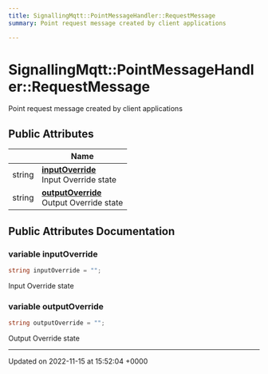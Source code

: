 ```yaml
---
title: SignallingMqtt::PointMessageHandler::RequestMessage
summary: Point request message created by client applications 

---
```


# SignallingMqtt::PointMessageHandler::RequestMessage



Point request message created by client applications 

## Public Attributes

|                | Name           |
| -------------- | -------------- |
| string | **[inputOverride](/SignallingSystem-doc/vb/Classes/classSignallingMqtt_1_1PointMessageHandler_1_1RequestMessage/#variable-inputoverride)** <br>Input Override state  |
| string | **[outputOverride](/SignallingSystem-doc/vb/Classes/classSignallingMqtt_1_1PointMessageHandler_1_1RequestMessage/#variable-outputoverride)** <br>Output Override state  |

## Public Attributes Documentation

### variable inputOverride

```csharp
string inputOverride = "";
```

Input Override state 

### variable outputOverride

```csharp
string outputOverride = "";
```

Output Override state 

-------------------------------

Updated on 2022-11-15 at 15:52:04 +0000